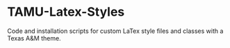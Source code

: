 TAMU-Latex-Styles
=================

Code and installation scripts for custom LaTex style files and classes with a Texas A&amp;M theme.
